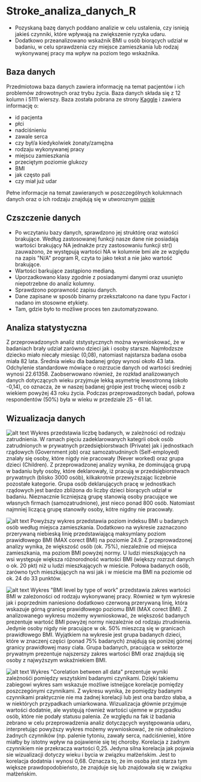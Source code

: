 # Stroke_analiza_danych_R
* Pozyskaną bazę danych poddano analizie w celu ustalenia, czy isnieją jakieś czynniki, które wpływają na zwiększenie ryzyka udaru.
* Dodatkowo przeanalizowano wskaźnik BMI u osób biorących udział w badaniu, w celu sprawdzenia czy miejsce zamieszkania lub rodzaj wykonywanej pracy ma wpływ na poziom tego wskaźnika.

## Baza danych
Przedmiotowa baza danych zawiera informację na temat pacjentów i ich problemów zdrowotnych oraz trybu życia. Baza danych składa się z 12 kolumn i 5111 wierszy. Baza została pobrana ze strony [Kaggle](https://www.kaggle.com/datasets/fedesoriano/stroke-prediction-dataset) i zawiera informację o:
*    id pacjenta
*    płci
*    nadciśnieniu
*    zawale serca
*    czy był/a kiedykolwiek żonaty/zamężna
*    rodzaju wykonywanej pracy
*    miejscu zamieszkania
*    przeciętym poziomie glukozy
*    BMI
*    jak często pali
*    czy miał już udar

Pełne informacje na temat zawieranych w poszczególnych kolukmnach danych oraz o ich rodzaju znajdują się w utworoznym [opisie](https://github.com/Gdyczko/Stroke_analiza_danych_R/blob/main/Opis.txt)

## Czszczenie danych
* Po wczytaniu bazy danych, sprawdzono jej struktórę oraz watości brakujące. Według zastosowanej funkcji nasze dane nie posiadają wartości brakujący NA jednakże przy zastosowaniu funkcji str() zauważono, że występują wartości NA w kolumnie bmi ale ze względu na zapis "N/A" program R, czyta to jako tekst a nie jako wartość brakujące.
* Wartości barkujące zastąpiono medianą.
* Uporzadkowano klasy zgodnie z posiadanymi danymi oraz usunięto niepotrzebne do analiz kolumny.
* Sprawdzono poprawność zapisu danych.
* Dane zapisane w sposób binarny przekształcono na dane typu Factor i nadano im stosowne etykiety.
* Tam, gdzie było to możliwe proces ten zautomatyzowano.

## Analiza statystyczna
Z przeprowadzonych analiz ststystycznych można wywnioskować, że w badaniach brały udział zarówno dzieci jak i osoby starsze. Najmłodzsze dziecko miało niecały miesiąc (0,08), natomiast najstarsza badana osoba miała 82 lata. Średnia wieku dla badanej grópy wynosi około 43 lata. Odchylenie standardowe mówiące o rozrzucie danych od wartości średniej wynosi 22.61358. Zaobserwowano również, że rozkład analizowanych danych dotyczących wieku przyjmuje lekką asymetrię lewostronną (około -0,14), co oznacza, że w naszej badanej grópie jest trochę wiecej osób z wiekiem powyżej 43 roku życia. Podczas przeprowadzonych badań, połowa respondentów (50%) była w wieku w przedziale 25 - 61 lat.

## Wizualizacja danych
![alt text](https://github.com/Gdyczko/Stroke_analiza_danych_R/blob/main/Number%20of%20people%20by%20employment.png "Rodzaj zatrudnienia")
Wykres przedstawia liczbę badanych, w zależności od rodzaju zatrudnienia. W ramach pięciu zadeklarowanych kategrii obok osób zatrudnionych w prywatnych przedsiębiorstwach (Private) jak i jednostkach rządowych (Government job) oraz samozatrudninych (Self-employed) znalały się osoby, które nigdy nie pracowały (Never worked) oraz grupa dzieci (Children). Z przeprowadzonej analizy wynika, że dominującą grupą w badaniu były osoby, które deklarowały, iż pracują w przedsiębiorstwach prywatnych (blisko 3000 osób), kilkakrotnie przewyższając liczebnie pozostałe kategorie. Grupa osób deklarujących pracę w jednostkach rządowych jest bardzo zbliżona do liczby dzieci biorących udział w badaniu. Nieznacznie liczniejszą grupę stanowią osoby pracujące we własnych firmach (samozatrudnione), jest nieco ponad 800 osób. Natomiast najmniej liczącą grupę stanowiły osoby, kótre nigdny nie pracowały.

![alt text](https://github.com/Gdyczko/Stroke_analiza_danych_R/blob/main/BMI%20level%20by%20place%20of%20residence.png "BMI a miejsce zamieszkania")
Powyższy wykres przedstawia poziom indeksu BMI u badanych osób według miejsca zamieszkania. Dodatkowo na wykresie zaznaczono przerywaną niebieską linię przedstawiającą maksymlany poziom prawidłowego BMI (MAX corect BMI) na poziomie 24.9. Z przeprowadzonej analizy wynika, że większość osób (ok. 75%), niezaleźnie od miejsca zamieszkania, ma poziom BMI powyżej normy. U ludzi mieszkających na wsi występuje większa różnorodność wartości BMI (większy rozrzut danych o ok. 20 pkt) niż u ludzi mieszkających w mieście. Połowa badanych osób, zarówno tych mieszkających na wsi jak i w mieście ma BMI na poziomie od ok. 24 do 33 punktów.

![alt text](https://github.com/Gdyczko/Stroke_analiza_danych_R/blob/main/BMI%20level%20by%20type%20of%20work.png "BMI a rodzaj pracy")
Wykres "BMI level by type of work" przedstawia zakres wartości BMI w zależoności od rodzaju wykonywanej pracy. Również w tym wykresie jak i poprzednim naniesiono dodatkowo czerwoną przerywaną linię, która wskazuje górną granicę prawidłowego poziomu BMI (MAX corect BMI). Z analizowanego wykresu możemy wywnioskować, że większość badanych prezentuje wartość BMI powyżej normy niezależnie od rodzaju ztrudnienia. Jedynie osoby nigdy nie pracujące w ok. 50% mieszczą się w granicach prawidłowego BMI. Wyjątkiem na wykresie jest grupa badanych dzieci, które w znaczenj części (ponad 75% badanych) znajdują się poniżej górnej granicy prawidłowej masy ciała. Grupa badanych, pracująca w sektorze prywatnym prezentuje najszerszy zakres wartości BMI oraz znajdują się osoby z najwyższym wskaźniekiem BMI.

![alt text](https://github.com/Gdyczko/Stroke_analiza_danych_R/blob/main/Corelation%20between%20all%20data.png "korelacja pomiędzy wszytskimi danymi")
Wykres "Corelation between all data" prezentuje wyniki zależnośći pomiędzy wszytskimi badanymi czynikami. Dzięki takiemu zabiegowi wykres sam wskazuje możliwe istneijące korelacje pomiędzy poszczegónymi czynnikami. Z wykresu wynika, że pomiędzy badanymi czynnikami praktycznie nie ma żadnej korelacji lub jest ona bardzo słaba, a w niektórych przypadkach umiarkowana. Wizualizacja głównie przyjmuje wartości dodatnie, ale wystęują również wartości ujemne w przypadku osób, które nie podały statusu palenia. Ze względu
na fak iż badania zebrano w celu przeprowadzenia analiz dotyczących występowania udaru, interpretując powyższy wykres możemy wywnioskować, że nie odnaleziono żadnych czynników (np. palenie tytoniu, zawały serca, nadciśnienie), które miałby by istotny wpływ na pojawienie się tej choroby. Korelacja z żadnym czynnikiem nie przekracza wartości 0,25. Jedyna silna korelacja jak pojawia sie wizualizacji dotyczy wieku i bycia w związku małżeńskim. Jest to korelacja dodatnia i wynosi 0,68. Oznacza to, że im osoba jest starza tym większe prawdopodobieństo, że znajduje się lub znajdowała się w związku małżeńskim.
